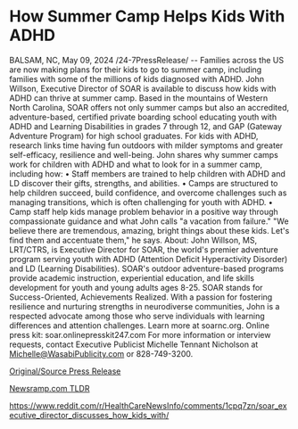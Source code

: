 # How Summer Camp Helps Kids With ADHD

BALSAM, NC, May 09, 2024 /24-7PressRelease/ -- Families across the US are now making plans for their kids to go to summer camp, including families with some of the millions of kids diagnosed with ADHD. John Willson, Executive Director of SOAR is available to discuss how kids with ADHD can thrive at summer camp.  Based in the mountains of Western North Carolina, SOAR offers not only summer camps but also an accredited, adventure-based, certified private boarding school educating youth with ADHD and Learning Disabilities in grades 7 through 12, and GAP (Gateway Adventure Program) for high school graduates.  For kids with ADHD, research links time having fun outdoors with milder symptoms and greater self-efficacy, resilience and well-being. John shares why summer camps work for children with ADHD and what to look for in a summer camp, including how:  •	Staff members are trained to help children with ADHD and LD discover their gifts, strengths, and abilities. •	Camps are structured to help children succeed, build confidence, and overcome challenges such as managing transitions, which is often challenging for youth with ADHD. •	Camp staff help kids manage problem behavior in a positive way through compassionate guidance and what John calls "a vacation from failure."  "We believe there are tremendous, amazing, bright things about these kids. Let's find them and accentuate them," he says.  About: John Willson, MS, LRT/CTRS, is Executive Director for SOAR, the world's premier adventure program serving youth with ADHD (Attention Deficit Hyperactivity Disorder) and LD (Learning Disabilities). SOAR's outdoor adventure-based programs provide academic instruction, experiential education, and life skills development for youth and young adults ages 8-25. SOAR stands for Success-Oriented, Achievements Realized. With a passion for fostering resilience and nurturing strengths in neurodiverse communities, John is a respected advocate among those who serve individuals with learning differences and attention challenges. Learn more at soarnc.org.  Online press kit: soar.onlinepresskit247.com  For more information or interview requests, contact Executive Publicist Michelle Tennant Nicholson at Michelle@WasabiPublicity.com or 828-749-3200. 

[Original/Source Press Release](https://newlive.24-7pressrelease.com/press-release/510761/how-summer-camp-helps-kids-with-adhd)
                    

[Newsramp.com TLDR](None) 

https://www.reddit.com/r/HealthCareNewsInfo/comments/1cpq7zn/soar_executive_director_discusses_how_kids_with/